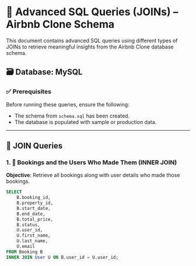 # 📘 Advanced SQL Queries (JOINs) – Airbnb Clone Schema

This document contains advanced SQL queries using different types of JOINs to retrieve meaningful insights from the Airbnb Clone database schema.

## 🗃️ Database: MySQL

### ✅ Prerequisites

Before running these queries, ensure the following:
- The schema from `schema.sql` has been created.
- The database is populated with sample or production data.

---

## 🔄 JOIN Queries

### 1. 🧾 Bookings and the Users Who Made Them (INNER JOIN)

**Objective**: Retrieve all bookings along with user details who made those bookings.

```sql
SELECT 
    B.booking_id,
    B.property_id,
    B.start_date,
    B.end_date,
    B.total_price,
    B.status,
    U.user_id,
    U.first_name,
    U.last_name,
    U.email
FROM Booking B
INNER JOIN User U ON B.user_id = U.user_id;

